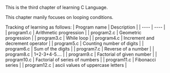 This is the third chapter of learning C Language.

This chapter manily focuses on looping conditions.

Tracking of learning as follows:
| Program name | Description |
| ---- | ---- |
| program1.c | Arithmetic progression |
| program2.c | Geometric progression |
| program3.c | While loop |
| program4.c | Increment and decrement operator |
| program5.c | Counting number of digits |
| program6.c | Sum of the digits |
| program7.c | Reverse of a number |
| program8.c | 1+2-3+4-5.... |
| program9.c | Factorial of given number |
| program10.c | Factorial of series of numbers |
| program11.c | Fibonacci series |
| program12.c | ascii values of uppercase letters |